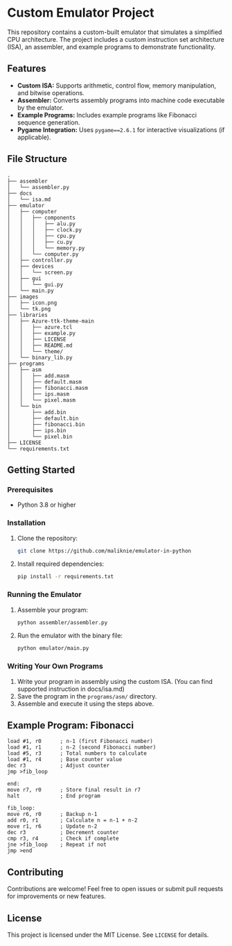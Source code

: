 # Custom Emulator Project

This repository contains a custom-built emulator that simulates a simplified CPU architecture. The project includes a custom instruction set architecture (ISA), an assembler, and example programs to demonstrate functionality.

## Features

- **Custom ISA:** Supports arithmetic, control flow, memory manipulation, and bitwise operations.
- **Assembler:** Converts assembly programs into machine code executable by the emulator.
- **Example Programs:** Includes example programs like Fibonacci sequence generation.
- **Pygame Integration:** Uses `pygame==2.6.1` for interactive visualizations (if applicable).

## File Structure

```
.
├── assembler
│   └── assembler.py
├── docs
│   └── isa.md
├── emulator
│   ├── computer
│   │   ├── components
│   │   │   ├── alu.py
│   │   │   ├── clock.py
│   │   │   ├── cpu.py
│   │   │   ├── cu.py
│   │   │   └── memory.py
│   │   └── computer.py
│   ├── controller.py
│   ├── devices
│   │   └── screen.py
│   ├── gui
│   │   └── gui.py
│   └── main.py
├── images
│   ├── icon.png
│   └── tk.png
├── libraries
│   ├── Azure-ttk-theme-main
│   │   ├── azure.tcl
│   │   ├── example.py
│   │   ├── LICENSE
│   │   ├── README.md
│   │   └── theme/
│   └── binary_lib.py
├── programs
│   ├── asm
│   │   ├── add.masm
│   │   ├── default.masm
│   │   ├── fibonacci.masm
│   │   ├── ips.masm
│   │   └── pixel.masm
│   └── bin
│       ├── add.bin
│       ├── default.bin
│       ├── fibonacci.bin
│       ├── ips.bin
│       └── pixel.bin
├── LICENSE
└── requirements.txt
```

## Getting Started

### Prerequisites

- Python 3.8 or higher

### Installation

1. Clone the repository:
   ```bash
   git clone https://github.com/maliknie/emulator-in-python
   ```

2. Install required dependencies:
   ```bash
   pip install -r requirements.txt
   ```

### Running the Emulator

1. Assemble your program:
   ```bash
   python assembler/assembler.py
   ```

2. Run the emulator with the binary file:
   ```bash
   python emulator/main.py
   ```

### Writing Your Own Programs

1. Write your program in assembly using the custom ISA. (You can find supported instruction in docs/isa.md)
2. Save the program in the `programs/asm/` directory.
3. Assemble and execute it using the steps above.

## Example Program: Fibonacci

```assembly
load #1, r0      ; n-1 (first Fibonacci number)
load #1, r1      ; n-2 (second Fibonacci number)
load #5, r3      ; Total numbers to calculate
load #1, r4      ; Base counter value
dec r3           ; Adjust counter
jmp >fib_loop

end:
move r7, r0      ; Store final result in r7
halt             ; End program

fib_loop:
move r6, r0      ; Backup n-1
add r0, r1       ; Calculate n = n-1 + n-2
move r1, r6      ; Update n-2
dec r3           ; Decrement counter
cmp r3, r4       ; Check if complete
jne >fib_loop    ; Repeat if not
jmp >end
```

## Contributing

Contributions are welcome! Feel free to open issues or submit pull requests for improvements or new features.

## License

This project is licensed under the MIT License. See `LICENSE` for details.